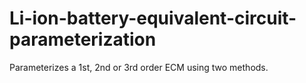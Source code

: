 # Li-ion-battery-equivalent-circuit-parameterization
Parameterizes a 1st, 2nd or 3rd order ECM using two methods. 
